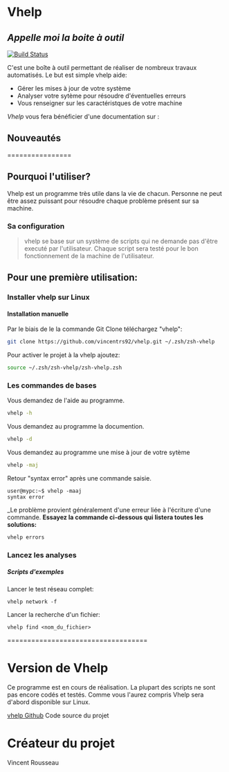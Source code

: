 # Vhelp
## _Appelle moi la boite à outil_

[![Build Status](https://travis-ci.org/joemccann/dillinger.svg?branch=master)](https://travis-ci.org/joemccann/dillinger)

C'est une boîte à outil permettant de réaliser de nombreux travaux automatisés.
Le but est simple vhelp aide:




- Gérer les mises à jour de votre système
- Analyser votre sytème pour résoudre d'éventuelles erreurs
- Vous renseigner sur les caractéristques de votre machine

*Vhelp* vous fera bénéficier d'une documentation sur :


## Nouveautés

================


## Pourquoi l'utiliser?

Vhelp est un programme très utile dans la vie de chacun.
Personne ne peut être assez puissant pour résoudre chaque problème présent sur sa machine.

### Sa configuration
> vhelp se base sur un système
> de scripts qui ne demande pas
> d'être executé par l'utilisateur.
> Chaque script sera testé pour le bon fonctionnement
> de la machine de l'utilisateur.





## Pour une première utilisation:

### Installer vhelp sur Linux

#### Installation manuelle

Par le biais de le la commande Git Clone téléchargez "vhelp":

```sh
git clone https://github.com/vincentrs92/vhelp.git ~/.zsh/zsh-vhelp
```

Pour activer le projet à la vhelp ajoutez:
```sh
source ~/.zsh/zsh-vhelp/zsh-vhelp.zsh
```

### Les commandes de bases


Vous demandez de l'aide au programme.
```sh
vhelp -h
```
Vous demandez au programme la documention.
```sh
vhelp -d
```
Vous demandez au programme une mise à jour de votre sytème

```sh
vhelp -maj
```

Retour "syntax error" après une commande saisie.

```console
user@mypc:~$ vhelp -maaj
syntax error
```

_Le problème provient généralement d'une erreur liée à l'écriture d'une commande.
__Essayez la commande ci-dessous qui listera toutes les solutions:__
```sh
vhelp errors
```

### Lancez les analyses
##### Scripts d'exemples

Lancer le test réseau complet:

    vhelp network -f

Lancer la recherche d'un fichier:

    vhelp find <nom_du_fichier>

===================================

# Version de Vhelp
Ce programme est en cours de réalisation.
La plupart des scripts ne sont pas encore codés et testés.
Comme vous l'aurez compris Vhelp sera d'abord disponible sur Linux.

[vhelp Github](https://github.com/vincentrs92/vhelp) Code source du projet


# Créateur du projet

Vincent Rousseau
